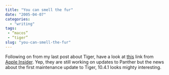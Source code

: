 ```yaml
---
title: "You can smell the fur"
date: "2005-04-07"
categories: 
  - "writing"
tags:
 - “macos”
 - “tiger”
slug: "you-can-smell-the-fur"
---
```


Following on from my last post about Tiger, have a look at [this][1] link from [Apple Insider][2]. Yep, they are still working on updates to Panther but the news about the first maintenance update to Tiger, 10.4.1 looks mighty interesting.

[1]:	https://www.appleinsider.com/article.php?id=984
[2]:	https://www.appleinsider.com